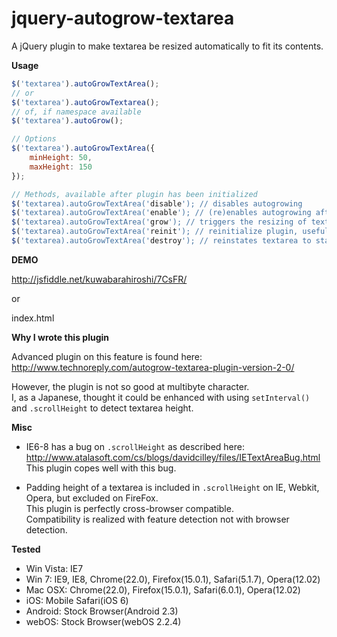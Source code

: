 jquery-autogrow-textarea
========================

A jQuery plugin to make textarea be resized automatically to fit its contents.

**Usage**

```javascript
$('textarea').autoGrowTextArea();
// or
$('textarea').autoGrowTextarea();
// of, if namespace available
$('textarea').autoGrow();

// Options
$('textarea').autoGrowTextArea({
    minHeight: 50,
    maxHeight: 150
});

// Methods, available after plugin has been initialized
$('textarea).autoGrowTextArea('disable'); // disables autogrowing
$('textarea).autoGrowTextArea('enable'); // (re)enables autogrowing after disabling
$('textarea).autoGrowTextArea('grow'); // triggers the resizing of textarea manually, useful if content has been edited via jquery or while textarea is disabled
$('textarea).autoGrowTextArea('reinit'); // reinitialize plugin, useful if textarea has changed in some way, takes an optional options object as secondary parameter
$('textarea).autoGrowTextArea('destroy'); // reinstates textarea to state before plugin has been first initialized, removes all data and events
```

**DEMO**

http://jsfiddle.net/kuwabarahiroshi/7CsFR/

or

index.html

**Why I wrote this plugin**

Advanced plugin on this feature is found here:  
http://www.technoreply.com/autogrow-textarea-plugin-version-2-0/

However, the plugin is not so good at multibyte character.  
I, as a Japanese, thought it could be enhanced with using `setInterval()` and `.scrollHeight` to detect textarea height.

**Misc**

 * IE6-8 has a bug on `.scrollHeight` as described here:  
   http://www.atalasoft.com/cs/blogs/davidcilley/files/IETextAreaBug.html  
   This plugin copes well with this bug.

 * Padding height of a textarea is included in `.scrollHeight` on IE, Webkit, Opera, but excluded on FireFox.  
   This plugin is perfectly cross-browser compatible.  
   Compatibility is realized with feature detection not with browser detection.

**Tested**

 * Win Vista: IE7
 * Win 7: IE9, IE8, Chrome(22.0), Firefox(15.0.1), Safari(5.1.7), Opera(12.02)
 * Mac OSX: Chrome(22.0), Firefox(15.0.1), Safari(6.0.1), Opera(12.02)
 * iOS: Mobile Safari(iOS 6)
 * Android: Stock Browser(Android 2.3)
 * webOS: Stock Browser(webOS 2.2.4)